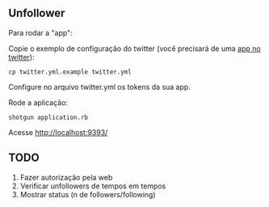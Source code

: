 Unfollower
----------

Para rodar a "app":

Copie o exemplo de configuração do twitter (você precisará de uma [app no twitter](http://dev.twitter.com/apps)):

    cp twitter.yml.example twitter.yml

Configure no arquivo twitter.yml os tokens da sua app.

Rode a aplicação:

    shotgun application.rb

Acesse [http://localhost:9393/](http://localhost:9393/)

TODO
----

1. Fazer autorização pela web
2. Verificar unfollowers de tempos em tempos
3. Mostrar status (n de followers/following)